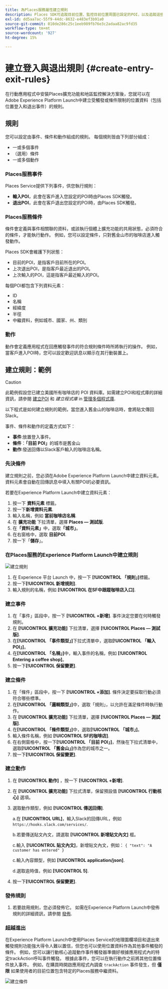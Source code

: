```yaml
---
title: 為Places服務屬性建立規則
description: Places SDK可追蹤目前位置、監控目前位置周圍已設定的POI，以及追蹤這些POI的登入和退出事件。
exl-id: dd5aa7ac-55f9-44dc-8632-e483ef3b91a0
source-git-commit: 010de286c25c1eeb989fb76e3c2adaa82ac9fd35
workflow-type: tm+mt
source-wordcount: '927'
ht-degree: 15%

---
```


# 建立登入與退出規則 {#create-entry-exit-rules}

在行動應用程式中安裝Places擴充功能和地區監控解決方案後，您就可以在Adobe Experience Platform Launch中建立受觸發或條件限制的位置資料（包括位置登入和退出事件）的規則。

## 規則

您可以設定由事件、條件和動作組成的規則。 每個規則皆由下列部分組成：

* 一或多個事件
* （選用）條件
* 一或多個動作

### Places服務事件

Places Service提供下列事件，供您執行規則：

* **輸入POI**，此會在客戶進入您設定的POI時由Places SDK觸發。
* **退出POI**，此會在客戶退出您設定的POI時，由Places SDK觸發。

### Places服務條件

條件會定義與事件相關聯的資料，或該執行個體上擴充功能的共用狀態，必須符合的條件，才能執行動作。 例如，您可以設定條件，只對舊金山市的咖啡店進入觸發動作。

Places SDK會維護下列狀態：

* 目前的POI，是指客戶目前所在的POI。
* 上次退出POI，是指客戶最近退出的POI。
* 上次輸入的POI，這是指客戶最近輸入的POI。

每個POI都包含下列資料元素：

* ID
* 名稱
* 經緯度
* 半徑
* 中繼資料，例如城市、國家、州、類別

### 動作

動作會定義應用程式在回應觸發事件的符合規則條件時所將執行的操作。 例如，當客戶進入POI時，您可以設定歡迎訊息以顯示在其行動裝置上。

## 建立規則：範例

>[!CAUTION]
>
>此範例假設您已建立美國所有咖啡店的 POI 資料庫。如需建立POI和程式庫的詳細資訊，請參閱 [建立POI](/help/poi-mgmt-ui/create-a-poi-ui.md) 和 *建立程式庫* in [管理多個程式庫](https://docs.adobe.com/content/help/en/places/using/poi-mgmt-ui/manage-libraries-in-the-places-ui.html).

以下程式是如何建立規則的範例，當您進入舊金山的咖啡店時，會將貼文傳回Slack。

事件、條件和動作的定義方式如下：

* **事件**:放置登入事件。
* **條件**：**「目前 POI」**&#x200B;的城市是舊金山
* **動作**:發送回傳以Slack客戶輸入的咖啡店名稱。

### 先決條件

建立規則之前，您必須在Adobe Experience Platform Launch中建立資料元素。 資料元素會自動在回傳訊息中填入有關POI的必要資訊。

若要在Experience Platform Launch中建立資料元素：

1. 按一下 **資料元素** 標籤。
1. 按一下&#x200B;**新增資料元素**.
1. 輸入名稱，例如 **當前咖啡店名稱**.
1. 在 **擴充功能** 下拉清單，選擇 **Places — 測試版**.
1. 在&#x200B;**「資料元素」**&#x200B;中，選取&#x200B;**「城市」**。
1. 在右窗格中，選取 **目前POI**.
1. 按一下「**儲存**」。

### 在Places服務的Experience Platform Launch中建立規則

![建立規則](/help/assets/placesrule.png)

1. 在 Experience 平台 Launch 中，按一下 **[!UICONTROL 「規則」]**&#x200B;標籤。
1. 按一下&#x200B;**[!UICONTROL 新增規則]**.
1. 輸入規則的名稱，例如 **[!UICONTROL 在SF中跟蹤咖啡店入口]**.

### 建立事件

1. 在「事件」區段中，按一下 **[!UICONTROL +新增]**. 事件決定您要在何時觸發規則。
1. 在 **[!UICONTROL 擴充功能]** 下拉清單，選擇 **[!UICONTROL Places — 測試版]**.
1. 在&#x200B;**[!UICONTROL 「事件類型」]**&#x200B;下拉式清單中，選取&#x200B;**[!UICONTROL 「輸入 POI」]**。
1. 在&#x200B;**[!UICONTROL 「名稱」]**&#x200B;中，輸入事件的名稱，例如 **[!UICONTROL Entering a coffee shop]**。
1. 按一下&#x200B;**[!UICONTROL 保留變更]**.

### 建立條件

1. 在「條件」區段中，按一下 **[!UICONTROL +添加]**. 條件決定要採取行動必須符合哪些標準。
1. 在&#x200B;**[!UICONTROL 「邏輯類型」]**&#x200B;中，選取「規則」，以允許在滿足條件時執行動作。
1. 在 **[!UICONTROL 擴充功能]** 下拉清單，選擇 **[!UICONTROL Places — 測試版]**.
1. 在&#x200B;**[!UICONTROL 「條件類型」]**&#x200B;中，選取&#x200B;**[!UICONTROL 「城市」]**。
1. 輸入條件名稱，例如 **[!UICONTROL SF的咖啡店]**.
1. 在右側窗格中，按一下&#x200B;**[!UICONTROL 「目前 POI」]**，然後在下拉式清單中，選取&#x200B;**[!UICONTROL 「舊金山」]**&#x200B;作為您的城市之一。
1. 按一下&#x200B;**[!UICONTROL 保留變更]**.

### 建立動作

1. 在 **[!UICONTROL 動作]** ，按一下 **[!UICONTROL +新增]**.
1. 在 **[!UICONTROL 擴充功能]** 下拉式清單，保留預設值 **[!UICONTROL 行動核心]** 選項。
1. 選取動作類型，例如 **[!UICONTROL 傳送回傳]**.

   a.在 **[!UICONTROL URL]**，輸入Slack的回傳URL，例如 `https://hooks.slack.com/services/`.

   b.若要傳送貼文內文，請選取 **[!UICONTROL 新增貼文內文]** 框。

   c.輸入 **[!UICONTROL 貼文內文]**，新增貼文內文，例如： `{ "text": "A customer has entered" }`

   c.輸入內容類型，例如 **[!UICONTROL application/json]**.

   d.選取逾時值，例如 **[!UICONTROL 5]**.

1. 按一下&#x200B;**[!UICONTROL 保留變更]**.

### 發佈規則

1. 若要啟用規則，您必須發佈它。 如需在Experience Platform Launch中發佈規則的詳細資訊，請參閱 [發佈](https://docs.adobe.com/content/help/zh-Hant/launch/using/reference/publish/overview.html).

### 超越進出

在Experience Platform Launch中使用Places Service的地理圍欄項目和退出來觸發規則功能強大得令人難以置信，但您也可以使用位置資料作為其他事件觸發的條件。 例如，您可以讓行動核心追蹤動作事件觸發器準備好根據應用程式內的特定trackAction呼叫事件觸發。 根據此事件，您可以在執行動作之前將其他位置條件放入事件。 例如，在購買時開啟應用程式內調查 `trackAction` 事件發生，但 **僅限** 如果使用者的目前位置包含特定的Places服務中繼資料。

![建立條件](/help/assets/places-condition.png)
